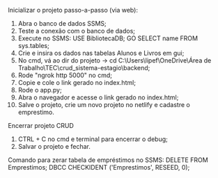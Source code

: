 Inicializar o projeto passo-a-passo (via web):
1. Abra o banco de dados SSMS;
2. Teste a conexão com o banco de dados;
3. Execute no SSMS: USE BibliotecaDB;
GO
SELECT name FROM sys.tables;
4. Crie e insira os dados nas tabelas Alunos e Livros em gui;
5. No cmd, vá ao dir do projeto -> cd C:\Users\lipef\OneDrive\Área de Trabalho\TEC\crud_sistema-estagio\backend;
6. Rode "ngrok http 5000" no cmd;
7. Copie e cole o link gerado no index.html;
8. Rode o app.py;
9. Abra o navegador e acesse o link gerado no index.html;
10. Salve o projeto, crie um novo projeto no netlify e cadastre o emprestimo.

Encerrar projeto CRUD
1. CTRL + C no cmd e terminal para encerrar o debug;
2. Salvar o projeto e fechar.

Comando para zerar tabela de empréstimos no SSMS:
DELETE FROM Emprestimos;
DBCC CHECKIDENT ('Emprestimos', RESEED, 0);